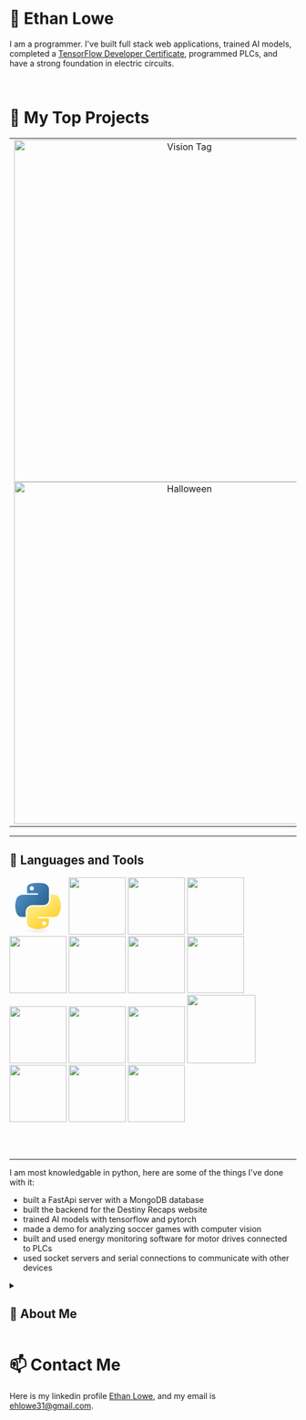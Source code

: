 
# 🌌 Ethan Lowe

I am a programmer. I've built full stack web applications, trained AI models, completed a [TensorFlow Developer Certificate](https://www.coursera.org/account/accomplishments/professional-cert/9L3MSPXBWHJH), programmed PLCs, and have a strong foundation in electric circuits. 
<br>

<br>

# 📘 My Top Projects

<table>
    <tr>
        <td align="center" width="600" height="400">
        <a href="https://www.youtube.com/watch?v=PIQqx56Qymg">
          <img src="https://ytcards.demolab.com/?id=PIQqx56Qymg&title=Halloween+Head&timestamp=1720711528&background_color=%230d1117&title_color=%23ffffff&stats_color=%23dedede&max_title_lines=1&width=600&border_radius=5&duration=76" alt="Vision Tag" width="600">
        </a>
        <br>
        <a href="https://github.com/ehlowe/HalloweenHead">
          <img width="600" src="https://denvercoder1-github-readme-stats.vercel.app/api/pin/?username=ehlowe&repo=HalloweenHead&theme=react&bg_color=1F222E&title_color=F85D7F&hide_border=true&icon_color=F8D866&show_icons=false&show_description=false" alt=Halloween Head>
        </a>
      </td><td align="center" width="600" height="400">
        <a href="https://www.youtube.com/watch?v=RA7jHUNauQk">
          <img src="https://ytcards.demolab.com/?id=RA7jHUNauQk&title=Vision+Tag&timestamp=1720711528&background_color=%230d1117&title_color=%23ffffff&stats_color=%23dedede&max_title_lines=1&width=600&border_radius=5&duration=166" alt="Vision Tag" width="600">
        </a>
        <br>
        <a href="https://github.com/ehlowe/VisionTag">
          <img width="600" src="https://denvercoder1-github-readme-stats.vercel.app/api/pin/?username=ehlowe&repo=VisionTag&theme=react&bg_color=1F222E&title_color=F85D7F&hide_border=true&icon_color=F8D866&show_icons=false&show_description=false" alt=Vision Tag>
        </a>
      </td><td align="center" width="600" height="400">
        <a href="https://www.youtube.com/watch?v=VE8EMXzpD8Y">
          <img src="https://ytcards.demolab.com/?id=VE8EMXzpD8Y&title=Destiny+Recaps&timestamp=1720711528&background_color=%230d1117&title_color=%23ffffff&stats_color=%23dedede&max_title_lines=1&width=600&border_radius=5&duration=166" alt="Vision Tag" width="600">
        </a>
        <br>
        <a href="https://github.com/ehlowe/DestinyRecapsApi">
          <img width="600" src="https://denvercoder1-github-readme-stats.vercel.app/api/pin/?username=ehlowe&repo=DestinyRecapsApi&theme=react&bg_color=1F222E&title_color=F85D7F&hide_border=true&icon_color=F8D866&show_icons=false&show_description=false" alt=Destiny Recaps>
        </a>
      </td>
    </tr>
</table>

---

## 🧰 Languages and Tools
<p>
<svg width="100px" viewBox="0 0 128 128">
<linearGradient id="python-original-a" gradientUnits="userSpaceOnUse" x1="70.252" y1="1237.476" x2="170.659" y2="1151.089" gradientTransform="matrix(.563 0 0 -.568 -29.215 707.817)"><stop offset="0" stop-color="#5A9FD4"></stop><stop offset="1" stop-color="#306998"></stop></linearGradient><linearGradient id="python-original-b" gradientUnits="userSpaceOnUse" x1="209.474" y1="1098.811" x2="173.62" y2="1149.537" gradientTransform="matrix(.563 0 0 -.568 -29.215 707.817)"><stop offset="0" stop-color="#FFD43B"></stop><stop offset="1" stop-color="#FFE873"></stop></linearGradient><path fill="url(#python-original-a)" d="M63.391 1.988c-4.222.02-8.252.379-11.8 1.007-10.45 1.846-12.346 5.71-12.346 12.837v9.411h24.693v3.137H29.977c-7.176 0-13.46 4.313-15.426 12.521-2.268 9.405-2.368 15.275 0 25.096 1.755 7.311 5.947 12.519 13.124 12.519h8.491V67.234c0-8.151 7.051-15.34 15.426-15.34h24.665c6.866 0 12.346-5.654 12.346-12.548V15.833c0-6.693-5.646-11.72-12.346-12.837-4.244-.706-8.645-1.027-12.866-1.008zM50.037 9.557c2.55 0 4.634 2.117 4.634 4.721 0 2.593-2.083 4.69-4.634 4.69-2.56 0-4.633-2.097-4.633-4.69-.001-2.604 2.073-4.721 4.633-4.721z" transform="translate(0 10.26)"></path><path fill="url(#python-original-b)" d="M91.682 28.38v10.966c0 8.5-7.208 15.655-15.426 15.655H51.591c-6.756 0-12.346 5.783-12.346 12.549v23.515c0 6.691 5.818 10.628 12.346 12.547 7.816 2.297 15.312 2.713 24.665 0 6.216-1.801 12.346-5.423 12.346-12.547v-9.412H63.938v-3.138h37.012c7.176 0 9.852-5.005 12.348-12.519 2.578-7.735 2.467-15.174 0-25.096-1.774-7.145-5.161-12.521-12.348-12.521h-9.268zM77.809 87.927c2.561 0 4.634 2.097 4.634 4.692 0 2.602-2.074 4.719-4.634 4.719-2.55 0-4.633-2.117-4.633-4.719 0-2.595 2.083-4.692 4.633-4.692z" transform="translate(0 10.26)"></path><radialGradient id="python-original-c" cx="1825.678" cy="444.45" r="26.743" gradientTransform="matrix(0 -.24 -1.055 0 532.979 557.576)" gradientUnits="userSpaceOnUse"><stop offset="0" stop-color="#B8B8B8" stop-opacity=".498"></stop><stop offset="1" stop-color="#7F7F7F" stop-opacity="0"></stop></radialGradient><path opacity=".444" fill="url(#python-original-c)" d="M97.309 119.597c0 3.543-14.816 6.416-33.091 6.416-18.276 0-33.092-2.873-33.092-6.416 0-3.544 14.815-6.417 33.092-6.417 18.275 0 33.091 2.872 33.091 6.417z"></path>
</svg>

<img width="100px" src="https://cdn.jsdelivr.net/gh/devicons/devicon@latest/icons/django/django-plain.svg" />
      

<img width="100px" src="https://cdn.jsdelivr.net/gh/devicons/devicon@latest/icons/djangorest/djangorest-line-wordmark.svg" />


<img width="100px" src="https://cdn.jsdelivr.net/gh/devicons/devicon@latest/icons/fastapi/fastapi-original.svg" />


<img width="100px" src="https://cdn.jsdelivr.net/gh/devicons/devicon@latest/icons/mongodb/mongodb-original.svg" />


<img width="100px" src="https://cdn.jsdelivr.net/gh/devicons/devicon@latest/icons/anaconda/anaconda-original.svg" />
          

<img width="100px" src="https://cdn.jsdelivr.net/gh/devicons/devicon@latest/icons/tensorflow/tensorflow-original.svg" />
          

<img width="100px" src="https://cdn.jsdelivr.net/gh/devicons/devicon@latest/icons/pytorch/pytorch-original.svg" />
          


<img width="100px" src="https://cdn.jsdelivr.net/gh/devicons/devicon@latest/icons/javascript/javascript-original.svg" />


<img width="100px" src="https://cdn.jsdelivr.net/gh/devicons/devicon@latest/icons/react/react-original.svg" />


<img width="100px" src="https://cdn.jsdelivr.net/gh/devicons/devicon@latest/icons/gradle/gradle-original.svg" />
          

<img width="120px" src="https://cdn.jsdelivr.net/gh/devicons/devicon@latest/icons/linux/linux-original.svg" />


<img width="100px" src="https://cdn.jsdelivr.net/gh/devicons/devicon@latest/icons/amazonwebservices/amazonwebservices-original-wordmark.svg" />
          

<img width="100px" src="https://cdn.jsdelivr.net/gh/devicons/devicon@latest/icons/git/git-original.svg" />
          
          
          
<img width="100px" src="https://cdn.jsdelivr.net/gh/devicons/devicon@latest/icons/unity/unity-original.svg" />
</p>
<br>
<br>

---

I am most knowledgable in python, here are some of the things I've done with it: 
- built a FastApi server with a MongoDB database
- built the backend for the Destiny Recaps website
- trained AI models with tensorflow and pytorch
- made a demo for analyzing soccer games with computer vision
- built and used energy monitoring software for motor drives connected to PLCs
- used socket servers and serial connections to communicate with other devices

<details closed> 
    <summary><h2>📘 About Me</h2></summary>
    <p>
    I started building electric circuits when I was 14 because I had a small motor break and was able to take it apart and use the enamled copper wire with some double A batteries. I didn't know what I was doing besides having passively watched youtube videos but I began experimenting with things like electromagnets, putting batteries in series and parallel, trying to build a motor, etc. Eventaully my curiosity led me to make things that were more complex like a large capicitor bank and charger, induction heater, rc car, brushless motor. This is what caused me to go into electrical engineering.
    </p>
    <p>
    Right before I did my first electrical engineering Co-Op I decided that I wanted to start learning AI. I did this because I wanted to understand it and thought the field was growing, this was 10 months before chatgpt. The first time I used python was to run code from an online MIT course going over the basic of AI, specifically the perceptron. I was drawn into the language because of the high level nature of it and because I realized how many cool things I could do with it. This was the start of programming for me. 
    </p>
    <p>
    During my Co-Op almost everything I did that was valuable was software, maintainence or corrective work, projects I was given, and ideas or projects I had were usually software. This experience is what ultimately led me to decide that I wanted to do software. I still have a strong interest in physics and electrical engineering but saw my potential to bring impact in software. 
    </p>
    <p>
    I had also been influinced in that time by books about startups which pushed me to try to work at a startup. I proceeded to get two consecutive jobs at two very small contracting startups. I learned more about working with others, making sustainable code, working with larger projects, and other programming languages. The inherent volatility of the work led me out of that space and where I'm at now.
    </p>
</details>

# 📫 Contact Me
Here is my linkedin profile [Ethan Lowe](https://www.linkedin.com/in/ethan-lowe-511516217/), and my email is ehlowe31@gmail.com.
